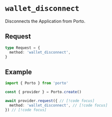 # `wallet_disconnect`

Disconnects the Application from Porto.

## Request

```ts
type Request = {
  method: 'wallet_disconnect',
}
```

## Example

```ts twoslash
import { Porto } from 'porto'

const { provider } = Porto.create()

await provider.request({ // [!code focus]
  method: 'wallet_disconnect', // [!code focus]
}) // [!code focus]
```